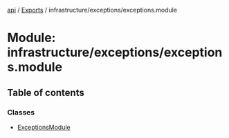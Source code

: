[api](../README.md) / [Exports](../modules.md) / infrastructure/exceptions/exceptions.module

# Module: infrastructure/exceptions/exceptions.module

## Table of contents

### Classes

- [ExceptionsModule](../classes/infrastructure_exceptions_exceptions_module.ExceptionsModule.md)
